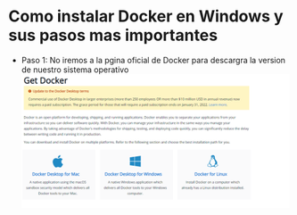 # Como instalar Docker en Windows y sus pasos mas importantes

* Paso 1: No iremos a la pgina oficial de Docker para descargra la version de nuestro sistema operativo
![SO](https://github.com/AlejandroRocaMateu/Docker_Windows/blob/9ab1a44c87d057fe0fb18c3f52a8256d8e03ed09/1.PNG)
